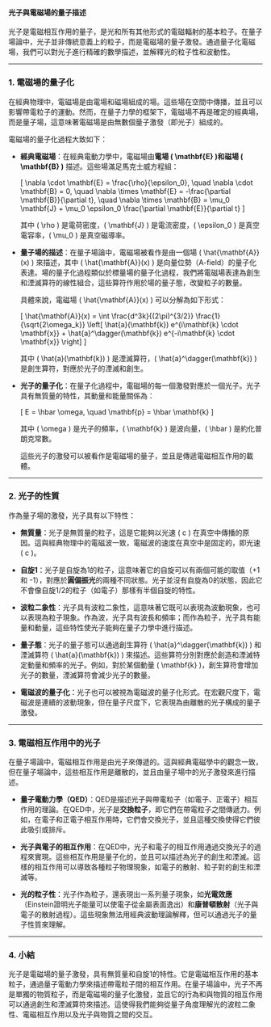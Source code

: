 #### 光子與電磁場的量子描述

光子是電磁相互作用的量子，是光和所有其他形式的電磁輻射的基本粒子。在量子場論中，光子並非傳統意義上的粒子，而是電磁場的量子激發。通過量子化電磁場，我們可以對光子進行精確的數學描述，並解釋光的粒子性和波動性。

---

### **1. 電磁場的量子化**

在經典物理中，電磁場是由電場和磁場組成的場。這些場在空間中傳播，並且可以影響帶電粒子的運動。然而，在量子力學的框架下，電磁場不再是確定的經典場，而是量子場，這意味著電磁場是由無數個量子激發（即光子）組成的。

電磁場的量子化過程大致如下：

- **經典電磁場**：在經典電動力學中，電磁場由**電場 \( \mathbf{E} \)**和**磁場 \( \mathbf{B} \)** 描述。這些場滿足馬克士威方程組：
  
  \[
  \nabla \cdot \mathbf{E} = \frac{\rho}{\epsilon_0}, \quad \nabla \cdot \mathbf{B} = 0, \quad \nabla \times \mathbf{E} = -\frac{\partial \mathbf{B}}{\partial t}, \quad \nabla \times \mathbf{B} = \mu_0 \mathbf{J} + \mu_0 \epsilon_0 \frac{\partial \mathbf{E}}{\partial t}
  \]

  其中 \( \rho \) 是電荷密度，\( \mathbf{J} \) 是電流密度，\( \epsilon_0 \) 是真空電容率，\( \mu_0 \) 是真空磁導率。

- **量子場的描述**：在量子場論中，電磁場被看作是由一個場 \( \hat{\mathbf{A}}(x) \) 來描述，其中 \( \hat{\mathbf{A}}(x) \) 是向量位勢（A-field）的量子化表達。場的量子化過程類似於標量場的量子化過程，我們將電磁場表達為創生和湮滅算符的線性組合，這些算符作用於場的量子態，改變粒子的數量。

  具體來說，電磁場 \( \hat{\mathbf{A}}(x) \) 可以分解為如下形式：

  \[
  \hat{\mathbf{A}}(x) = \int \frac{d^3k}{(2\pi)^{3/2}} \frac{1}{\sqrt{2\omega_k}} \left[ \hat{a}(\mathbf{k}) e^{i\mathbf{k} \cdot \mathbf{x}} + \hat{a}^\dagger(\mathbf{k}) e^{-i\mathbf{k} \cdot \mathbf{x}} \right]
  \]

  其中 \( \hat{a}(\mathbf{k}) \) 是湮滅算符，\( \hat{a}^\dagger(\mathbf{k}) \) 是創生算符，對應於光子的湮滅和創生。

- **光子的量子化**：在量子化過程中，電磁場的每一個激發對應於一個光子。光子具有無質量的特性，其動量和能量關係為：

  \[
  E = \hbar \omega, \quad \mathbf{p} = \hbar \mathbf{k}
  \]

  其中 \( \omega \) 是光子的頻率，\( \mathbf{k} \) 是波向量，\( \hbar \) 是約化普朗克常數。

  這些光子的激發可以被看作是電磁場的量子，並且是傳遞電磁相互作用的載體。

---

### **2. 光子的性質**

作為量子場的激發，光子具有以下特性：

- **無質量**：光子是無質量的粒子，這是它能夠以光速 \( c \) 在真空中傳播的原因。這與經典物理中的電磁波一致，電磁波的速度在真空中是固定的，即光速 \( c \)。
  
- **自旋1**：光子是自旋為1的粒子，這意味著它的自旋可以有兩個可能的取值（+1 和 -1），對應於**圓偏振光**的兩種不同狀態。光子並沒有自旋為0的狀態，因此它不會像自旋1/2的粒子（如電子）那樣有半個自旋的特性。

- **波粒二象性**：光子具有波粒二象性，這意味著它既可以表現為波動現象，也可以表現為粒子現象。作為波，光子具有波長和頻率；而作為粒子，光子具有能量和動量，這些特性使光子能夠在量子力學中進行描述。

- **量子態**：光子的量子態可以通過創生算符 \( \hat{a}^\dagger(\mathbf{k}) \) 和湮滅算符 \( \hat{a}(\mathbf{k}) \) 來描述。這些算符分別對應於創造和湮滅特定動量和頻率的光子。例如，對於某個動量 \( \mathbf{k} \)，創生算符會增加光子的數量，湮滅算符會減少光子的數量。

- **電磁波的量子化**：光子也可以被視為電磁波的量子化形式。在宏觀尺度下，電磁波是連續的波動現象，但在量子尺度下，它表現為由離散的光子構成的量子激發。

---

### **3. 電磁相互作用中的光子**

在量子場論中，電磁相互作用是由光子來傳遞的。這與經典電磁學中的觀念一致，但在量子場論中，這些相互作用是離散的，並且由量子場中的光子激發來進行描述。

- **量子電動力學（QED）**：QED是描述光子與帶電粒子（如電子、正電子）相互作用的理論。在QED中，光子是**交換粒子**，即它們在帶電粒子之間傳遞力。例如，在電子和正電子相互作用時，它們會交換光子，並且這種交換使得它們彼此吸引或排斥。

- **光子與電子的相互作用**：在QED中，光子和電子的相互作用通過交換光子的過程來實現。這些相互作用是量子化的，並且可以描述為光子的創生和湮滅。這樣的相互作用可以導致各種粒子物理現象，如電子的散射、粒子對的創生和湮滅等。

- **光的粒子性**：光子作為粒子，還表現出一系列量子現象，如**光電效應**（Einstein證明光子能量可以使電子從金屬表面逸出）和**康普頓散射**（光子與電子的散射過程）。這些現象無法用經典波動理論解釋，但可以通過光子的量子性質來理解。

---

### **4. 小結**

光子是電磁場的量子激發，具有無質量和自旋1的特性。它是電磁相互作用的基本粒子，通過量子電動力學來描述帶電粒子間的相互作用。在量子場論中，光子不再是單獨的物質粒子，而是電磁場的量子化激發，並且它的行為和與物質的相互作用可以通過創生和湮滅算符來描述。這使得我們能夠從量子角度理解光的波粒二象性、電磁相互作用以及光子與物質之間的交互。